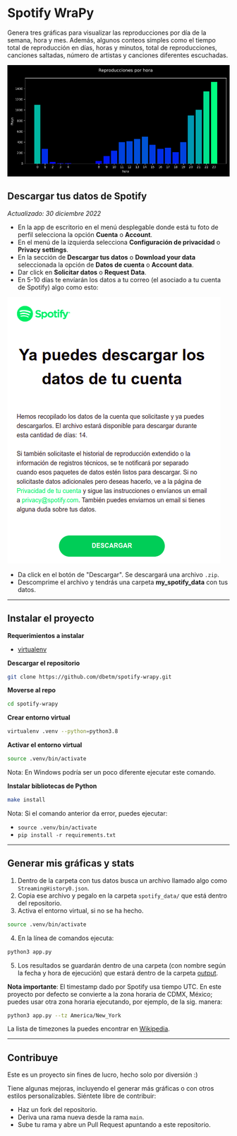 # Spotify WraPy
Genera tres gráficas para visualizar las reproducciones por día de la semana, hora y mes. Además, algunos conteos simples como el tiempo total de reproducción en días, horas y minutos, total de reproducciones, canciones saltadas, número de artistas y canciones diferentes escuchadas.

![](assets/plays_per_hour.png)


## Descargar tus datos de Spotify
_Actualizado: 30 diciembre 2022_

- En la app de escritorio en el menú desplegable donde está tu foto de perfil selecciona la opción **Cuenta** o **Account**.
- En el menú de la izquierda selecciona **Configuración de privacidad** o **Privacy settings**.
- En la sección de **Descargar tus datos** o **Download your data** seleccionada la opción de **Datos de cuenta** o **Account data**.
- Dar click en **Solicitar datos** o **Request Data**.
- En 5-10 días te envíarán los datos a tu correo (el asociado a tu cuenta de Spotify) algo como esto:

![](assets/ejemplo_correo_descargar_datos.png) 

- Da click en el botón de "Descargar". Se descargará una archivo `.zip`.
- Descomprime el archivo y tendrás una carpeta **my_spotify_data** con tus datos.

---------------

## Instalar el proyecto

**Requerimientos a instalar**

- [virtualenv](https://virtualenv.pypa.io/en/latest/)

**Descargar el repositorio**
```bash
git clone https://github.com/dbetm/spotify-wrapy.git
```

**Moverse al repo**

```bash
cd spotify-wrapy
```

**Crear entorno virtual**

```bash
virtualenv .venv --python=python3.8
```

**Activar el entorno virtual**

```bash
source .venv/bin/activate
```

Nota: En Windows podría ser un poco diferente ejecutar este comando.

**Instalar bibliotecas de Python**

```bash
make install
```

Nota: Si el comando anterior da error, puedes ejecutar:
- `source .venv/bin/activate`
- `pip install -r requirements.txt`

------------------------

## Generar mis gráficas y stats

1) Dentro de la carpeta con tus datos busca un archivo llamado algo como `StreamingHistory0.json`.
2) Copia ese archivo y pegalo en la carpeta `spotify_data/` que está dentro del repositorio.
3) Activa el entorno virtual, si no se ha hecho.
```bash
source .venv/bin/activate
```
4) En la línea de comandos ejecuta:
```bash
python3 app.py
```
5) Los resultados se guardarán dentro de una carpeta (con nombre según la fecha y hora de ejecución) que estará dentro de la carpeta [output](output/).


**Nota importante**: El timestamp dado por Spotify usa tiempo UTC. En este proyecto por defecto se convierte a la zona horaria de CDMX, México; puedes usar otra zona horaria ejecutando, por ejemplo, de la sig. manera:

```bash
python3 app.py --tz America/New_York
```

La lista de timezones la puedes encontrar en [Wikipedia](https://en.wikipedia.org/wiki/List_of_tz_database_time_zones).

------------------


## Contribuye

Este es un proyecto sin fines de lucro, hecho solo por diversión :)

Tiene algunas mejoras, incluyendo el generar más gráficas o con otros estilos personalizables. Siéntete libre de contribuir:
- Haz un fork del repositorio.
- Deriva una rama nueva desde la rama `main`.
- Sube tu rama y abre un Pull Request apuntando a este repositorio.
